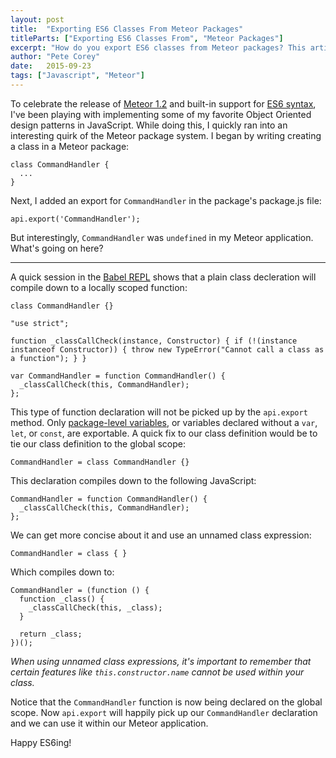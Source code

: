 ```yaml
---
layout: post
title:  "Exporting ES6 Classes From Meteor Packages"
titleParts: ["Exporting ES6 Classes From", "Meteor Packages"]
excerpt: "How do you export ES6 classes from Meteor packages? This articles dives into the topic."
author: "Pete Corey"
date:   2015-09-23
tags: ["Javascript", "Meteor"]
---
```


To celebrate the release of [Meteor 1.2](http://info.meteor.com/blog/announcing-meteor-1.2) and built-in support for [ES6 syntax](https://babeljs.io/), I've been playing with implementing some of my favorite Object Oriented design patterns in JavaScript. While doing this, I quickly ran into an interesting quirk of the Meteor package system. I began by writing creating a class in a Meteor package:

<pre class="language-javascript"><code class="language-javascript">class CommandHandler {
  ...
}
</code></pre>

Next, I added an export for <code class="language-javascript">CommandHandler</code> in the package's package.js file:

<pre class="language-javascript"><code class="language-javascript">api.export('CommandHandler');
</code></pre>

But interestingly, <code class="language-javascript">CommandHandler</code> was <code class="language-javascript">undefined</code> in my Meteor application. What's going on here?

<hr/>

A quick session in the [Babel REPL](https://babeljs.io/repl/) shows that a plain class decleration will compile down to a locally scoped function:

<pre class="language-javascript"><code class="language-javascript">class CommandHandler {}
</code></pre>

<pre class="language-javascript"><code class="language-javascript">"use strict";

function _classCallCheck(instance, Constructor) { if (!(instance instanceof Constructor)) { throw new TypeError("Cannot call a class as a function"); } }

var CommandHandler = function CommandHandler() {
  _classCallCheck(this, CommandHandler);
};
</code></pre>

This type of function declaration will not be picked up by the <code class="language-javascript">api.export</code> method. Only [package-level variables](http://docs.meteor.com/#/full/pack_export), or variables declared without a <code class="language-javascript">var</code>, <code class="language-javascript">let</code>, or <code class="language-javascript">const</code>, are exportable. A quick fix to our class definition would be to tie our class definition to the global scope:

<pre class="language-javascript"><code class="language-javascript">CommandHandler = class CommandHandler {}
</code></pre>

This declaration compiles down to the following JavaScript:

<pre class="language-javascript"><code class="language-javascript">CommandHandler = function CommandHandler() {
  _classCallCheck(this, CommandHandler);
};
</code></pre>

We can get more concise about it and use an unnamed class expression:

<pre class="language-javascript"><code class="language-javascript">CommandHandler = class { }
</code></pre>

Which compiles down to:

<pre class="language-javascript"><code class="language-javascript">CommandHandler = (function () {
  function _class() {
    _classCallCheck(this, _class);
  }

  return _class;
})();
</code></pre>

_When using unnamed class expressions, it's important to remember that certain features like <code class="language-javascript">this.constructor.name</code> cannot be used within your class._

Notice that the <code class="language-javascript">CommandHandler</code> function is now being declared on the global scope. Now <code class="language-javascript">api.export</code> will happily pick up our <code class="language-javascript">CommandHandler</code> declaration and we can use it within our Meteor application.

Happy ES6ing!
